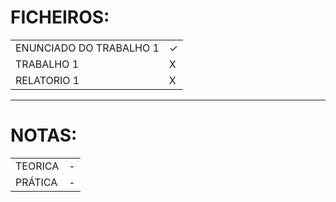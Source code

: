 # FICHEIROS:
| | |
|----|------|
|ENUNCIADO DO TRABALHO 1 |✓|
|TRABALHO 1 |X|
|RELATORIO 1 |X|
---
# NOTAS:
| | |
|-|-|
|TEORICA| - |
|PRÁTICA| - |
